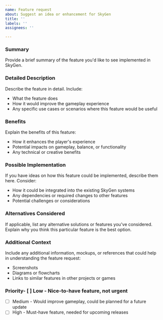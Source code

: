 ```yaml
---
name: Feature request
about: Suggest an idea or enhancement for SkyGen
title: ''
labels: ''
assignees: ''

---
```


### Summary

Provide a brief summary of the feature you'd like to see implemented in SkyGen.

### Detailed Description

Describe the feature in detail. Include:
- What the feature does
- How it would improve the gameplay experience
- Any specific use cases or scenarios where this feature would be useful

### Benefits

Explain the benefits of this feature:
- How it enhances the player's experience
- Potential impacts on gameplay, balance, or functionality
- Any technical or creative benefits

### Possible Implementation

If you have ideas on how this feature could be implemented, describe them here. Consider:
- How it could be integrated into the existing SkyGen systems
- Any dependencies or required changes to other features
- Potential challenges or considerations

### Alternatives Considered

If applicable, list any alternative solutions or features you've considered. Explain why you think this particular feature is the best option.

### Additional Context

Include any additional information, mockups, or references that could help in understanding the feature request:
- Screenshots
- Diagrams or flowcharts
- Links to similar features in other projects or games

### Priority- [ ] Low - Nice-to-have feature, not urgent
- [ ] Medium - Would improve gameplay, could be planned for a future update
- [ ] High - Must-have feature, needed for upcoming releases
